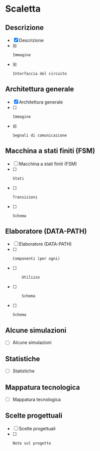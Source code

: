 # Scaletta

## Descrizione

- [x] Descrizione
- [x]     Immagine
- [x]     Interfaccia del circuito

## Architettura generale

- [x] Architettura generale
- [ ]     Immagine
- [x]     Segnali di comunicazione

## Macchina a stati finiti (FSM)

- [ ] Macchina a stati finiti (FSM)
- [ ]     Stati
- [ ]     Transizioni
- [ ]     Schema

## Elaboratore (DATA-PATH)

- [ ] Elaboratore (DATA-PATH)
- [ ]     Componenti (per ogni)
- [ ]         Utilizzo
- [ ]         Schema
- [ ]     Schema

## Alcune simulazioni

- [ ] Alcune simulazioni

## Statistiche

- [ ] Statistiche

## Mappatura tecnologica

- [ ] Mappatura tecnologica

## Scelte progettuali

- [ ] Scelte progettuali
- [ ]     Note sul progetto
